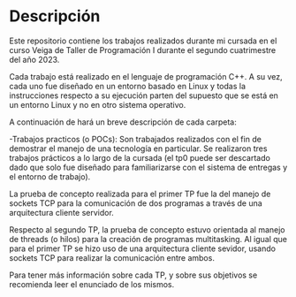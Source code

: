 # Descripción 

Este repositorio contiene los trabajos realizados durante mi cursada en el curso Veiga de Taller de Programación I durante el segundo cuatrimestre del año 2023.

Cada trabajo está realizado en el lenguaje de programación C++. A su vez, cada uno fue diseñado en un entorno basado en Linux y todas la instrucciones respecto a su ejecución parten del supuesto que se está en un entorno Linux y no en otro sistema operativo.

A continuación de hará un breve descripción de cada carpeta:

-Trabajos practicos (o POCs): Son trabajados realizados con el fin de demostrar el manejo de una tecnología en particular. Se realizaron tres trabajos prácticos a lo largo de la cursada (el tp0 puede ser descartado dado que solo fue diseñado para familiarizarse con el 
sistema de entregas y el entorno de trabajo).

La prueba de concepto realizada para el primer TP fue la del manejo de sockets TCP para la comunicación de dos programas a través de una arquitectura cliente servidor.

Respecto al segundo TP, la prueba de concepto estuvo orientada al manejo de threads (o hilos) para la creación de programas multitasking. Al igual que para el primer TP se hizo uso de una arquitectura cliente sevidor, usando sockets TCP para realizar la comunicación entre ambos.

Para tener más información sobre cada TP, y sobre sus objetivos se recomienda leer el enunciado de los mismos.


